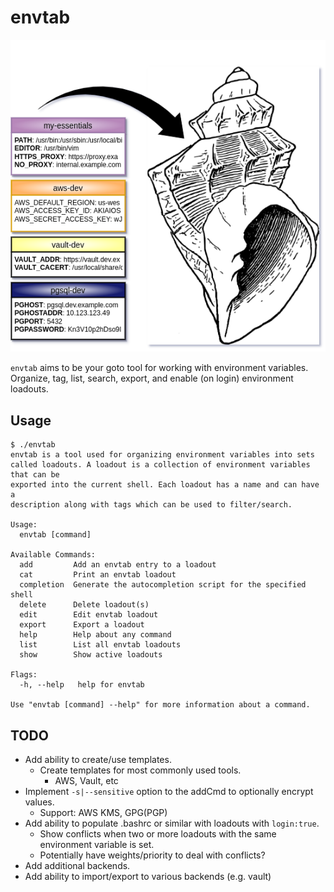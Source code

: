 # envtab

![diagram](diagram.png "Take control of your environment")

`envtab` aims to be your goto tool for working with environment variables. Organize, tag, list, search, export, and enable (on login) environment loadouts.

## Usage

```
$ ./envtab
envtab is a tool used for organizing environment variables into sets
called loadouts. A loadout is a collection of environment variables that can be
exported into the current shell. Each loadout has a name and can have a
description along with tags which can be used to filter/search.

Usage:
  envtab [command]

Available Commands:
  add         Add an envtab entry to a loadout
  cat         Print an envtab loadout
  completion  Generate the autocompletion script for the specified shell
  delete      Delete loadout(s)
  edit        Edit envtab loadout
  export      Export a loadout
  help        Help about any command
  list        List all envtab loadouts
  show        Show active loadouts

Flags:
  -h, --help   help for envtab

Use "envtab [command] --help" for more information about a command.
```

## TODO

- Add ability to create/use templates.
  - Create templates for most commonly used tools.
    - AWS, Vault, etc
- Implement `-s|--sensitive` option to the addCmd to optionally encrypt values.
  - Support: AWS KMS, GPG(PGP)
- Add ability to populate .bashrc or similar with loadouts with `login:true`.
  - Show conflicts when two or more loadouts with the same environment variable is set.
  - Potentially have weights/priority to deal with conflicts?
- Add additional backends.
- Add ability to import/export to various backends (e.g. vault)
